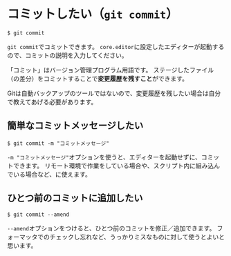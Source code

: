# コミットしたい（``git commit``）

```console
$ git commit
```

``git commit``でコミットできます。
``core.editor``に設定したエディターが起動するので、コミットの説明を入力してください。

「コミット」はバージョン管理プログラム用語です。
ステージしたファイル（の差分）をコミットすることで**変更履歴を残すこと**ができます。

Gitは自動バックアップのツールではないので、変更履歴を残したい場合は自分で教えてあげる必要があります。

## 簡単なコミットメッセージしたい

```console
$ git commit -m "コミットメッセージ"
```

``-m "コミットメッセージ"``オプションを使うと、エディターを起動せずに、コミットできます。
リモート環境で作業をしている場合や、スクリプト内に組み込んでいる場合など、に使えます。

## ひとつ前のコミットに追加したい

```console
$ git commit --amend
```

``--amend``オプションをつけると、ひとつ前のコミットを修正／追加できます。
フォーマッタでのチェックし忘れなど、うっかりミスなものに対して使うとよいと思います。
